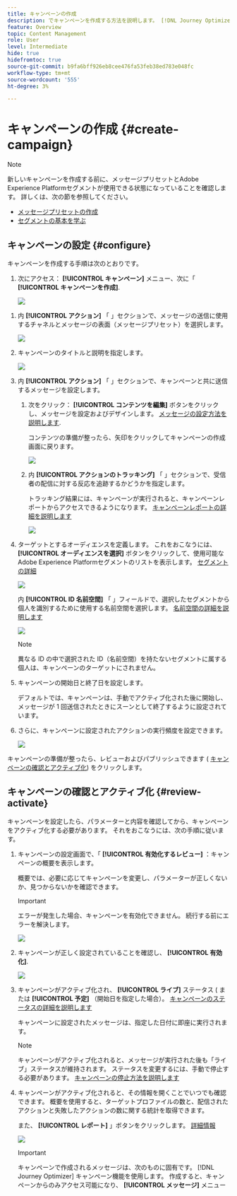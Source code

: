 ```yaml
---
title: キャンペーンの作成
description: でキャンペーンを作成する方法を説明します。 [!DNL Journey Optimizer]
feature: Overview
topic: Content Management
role: User
level: Intermediate
hide: true
hidefromtoc: true
source-git-commit: b9fa6bff926eb8cee476fa53feb38ed783e048fc
workflow-type: tm+mt
source-wordcount: '555'
ht-degree: 3%

---
```



# キャンペーンの作成 {#create-campaign}

>[!NOTE]
>
>新しいキャンペーンを作成する前に、メッセージプリセットとAdobe Experience Platformセグメントが使用できる状態になっていることを確認します。 詳しくは、次の節を参照してください。
>
>* [メッセージプリセットの作成](../configuration/message-presets.md)
>* [セグメントの基本を学ぶ](../segment/about-segments.md)


## キャンペーンの設定 {#configure}

キャンペーンを作成する手順は次のとおりです。

1. 次にアクセス： **[!UICONTROL キャンペーン]** メニュー、次に「 **[!UICONTROL キャンペーンを作成]**.

   ![](assets/create-campaign.png)

<!--1. In the **[!UICONTROL Properties]** section, specify when you want to execute the campaign:

    * **[!UICONTROL Scheduled]**: execute the campaign immediately or on a specified date,
    * **[!UICONTROL API-triggered]**: execute the campaign using an API call. In this case, profiles to be targeted and triggers for actions need to be set via the API call.-->

1. 内 **[!UICONTROL アクション]** 「 」セクションで、メッセージの送信に使用するチャネルとメッセージの表面（メッセージプリセット）を選択します。

   ![](assets/create-campaign-action.png)

1. キャンペーンのタイトルと説明を指定します。

   <!--To test the content of your message, toggle the **[!UICONTROL Content experiment]** option on. This allows you to test multiple variables of a delivery on populations samples, in order to define which treatment has the biggest impact on the targeted population.[Learn more about content experiment](../campaigns/content-experiment.md).-->

   ![](assets/create-campaign-properties.png)

1. 内 **[!UICONTROL アクション]** 「 」セクションで、キャンペーンと共に送信するメッセージを設定します。

   1. 次をクリック： **[!UICONTROL コンテンツを編集]** ボタンをクリックし、メッセージを設定およびデザインします。 [メッセージの設定方法を説明します](../messages/get-started-content.md).

      コンテンツの準備が整ったら、矢印をクリックしてキャンペーンの作成画面に戻ります。

      ![](assets/create-campaign-design.png)

   1. 内 **[!UICONTROL アクションのトラッキング]** 「 」セクションで、受信者の配信に対する反応を追跡するかどうかを指定します。

      トラッキング結果には、キャンペーンが実行されると、キャンペーンレポートからアクセスできるようになります。 [キャンペーンレポートの詳細を説明します](campaign-global-report.md)

      ![](assets/create-campaign-action-properties.png)

1. ターゲットとするオーディエンスを定義します。 これをおこなうには、 **[!UICONTROL オーディエンスを選択]** ボタンをクリックして、使用可能なAdobe Experience Platformセグメントのリストを表示します。 [セグメントの詳細](../segment/about-segments.md)

   ![](assets/create-campaign-audience.png)

   <!--By default, the targeted audience for in-app messages includes all the users of the selected mobile application.-->

   内 **[!UICONTROL ID 名前空間]** 「 」フィールドで、選択したセグメントから個人を識別するために使用する名前空間を選択します。 [名前空間の詳細を説明します](../event/about-creating.md#select-the-namespace)

   ![](assets/create-campaign-namespace.png)

   >[!NOTE]
   >
   >異なる ID の中で選択された ID（名前空間）を持たないセグメントに属する個人は、キャンペーンのターゲットにされません。 <!--info vue dans section journeys, read segment-->

   <!--If you are creating a campaign to send an in-app message, you can choose how and when the message will be shown to the audience using existing mobile app triggers.-->
   <!-- where are triggers configured?-->

1. キャンペーンの開始日と終了日を設定します。

   デフォルトでは、キャンペーンは、手動でアクティブ化された後に開始し、メッセージが 1 回送信されたときにスーンとして終了するように設定されています。

1. さらに、キャンペーンに設定されたアクションの実行頻度を設定できます。

   ![](assets/create-campaign-schedule.png)

キャンペーンの準備が整ったら、レビューおよびパブリッシュできます ( [キャンペーンの確認とアクティブ化](#review-activate)) をクリックします。

## キャンペーンの確認とアクティブ化 {#review-activate}

キャンペーンを設定したら、パラメーターと内容を確認してから、キャンペーンをアクティブ化する必要があります。 それをおこなうには、次の手順に従います。

1. キャンペーンの設定画面で、「 **[!UICONTROL 有効化するレビュー]** ：キャンペーンの概要を表示します。

   概要では、必要に応じてキャンペーンを変更し、パラメーターが正しくないか、見つからないかを確認できます。

   >[!IMPORTANT]
   >
   >エラーが発生した場合、キャンペーンを有効化できません。 続行する前にエラーを解決します。

   ![](assets/create-campaign-alerts.png)

1. キャンペーンが正しく設定されていることを確認し、 **[!UICONTROL 有効化]**.

   ![](assets/create-campaign-review.png)

1. キャンペーンがアクティブ化され、 **[!UICONTROL ライブ]** ステータス ( または **[!UICONTROL 予定]**  （開始日を指定した場合）。 [キャンペーンのステータスの詳細を説明します](get-started-with-campaigns.md#statuses)

   キャンペーンに設定されたメッセージは、指定した日付に即座に実行されます。

   >[!NOTE]
   >
   >キャンペーンがアクティブ化されると、メッセージが実行された後も「ライブ」ステータスが維持されます。 ステータスを変更するには、手動で停止する必要があります。 [キャンペーンの停止方法を説明します](modify-stop-campaign.md)

1. キャンペーンがアクティブ化されると、その情報を開くことでいつでも確認できます。 概要を使用すると、ターゲットプロファイルの数と、配信されたアクションと失敗したアクションの数に関する統計を取得できます。

   また、 **[!UICONTROL レポート]** 」ボタンをクリックします。 [詳細情報](campaign-global-report.md)

   ![](assets/create-campaign-summary.png)

   >[!IMPORTANT]
   >
   >キャンペーンで作成されるメッセージは、次のものに固有です。 [!DNL Journey Optimizer] キャンペーン機能を使用します。 作成すると、キャンペーンからのみアクセス可能になり、 **[!UICONTROL メッセージ]** メニュー